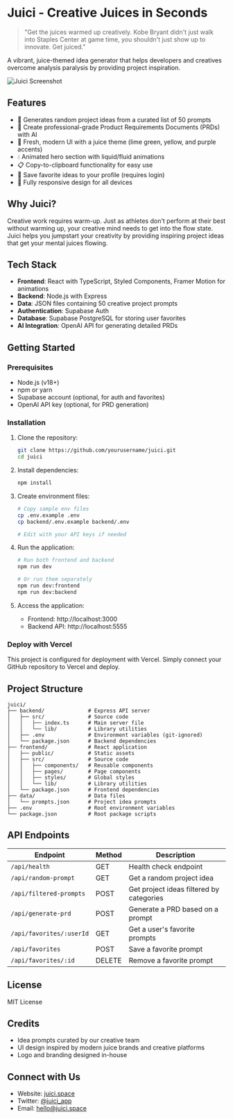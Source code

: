 # Juici - Creative Juices in Seconds

> "Get the juices warmed up creatively. Kobe Bryant didn't just walk into Staples Center at game time, you shouldn't just show up to innovate. Get juiced."

A vibrant, juice-themed idea generator that helps developers and creatives overcome analysis paralysis by providing project inspiration.

![Juici Screenshot](https://user-images.githubusercontent.com/your-username/juici/screenshot.png)

## Features

- 🎯 Generates random project ideas from a curated list of 50 prompts
- 📝 Create professional-grade Product Requirements Documents (PRDs) with AI
- 🎨 Fresh, modern UI with a juice theme (lime green, yellow, and purple accents)
- 💧 Animated hero section with liquid/fluid animations
- 📋 Copy-to-clipboard functionality for easy use
- 💾 Save favorite ideas to your profile (requires login)
- 📱 Fully responsive design for all devices

## Why Juici?

Creative work requires warm-up. Just as athletes don't perform at their best without warming up, your creative mind needs to get into the flow state. Juici helps you jumpstart your creativity by providing inspiring project ideas that get your mental juices flowing.

## Tech Stack

- **Frontend**: React with TypeScript, Styled Components, Framer Motion for animations
- **Backend**: Node.js with Express
- **Data**: JSON files containing 50 creative project prompts
- **Authentication**: Supabase Auth
- **Database**: Supabase PostgreSQL for storing user favorites
- **AI Integration**: OpenAI API for generating detailed PRDs

## Getting Started

### Prerequisites

- Node.js (v18+)
- npm or yarn
- Supabase account (optional, for auth and favorites)
- OpenAI API key (optional, for PRD generation)

### Installation

1. Clone the repository:
   ```bash
   git clone https://github.com/yourusername/juici.git
   cd juici
   ```

2. Install dependencies:
   ```bash
   npm install
   ```

3. Create environment files:
   ```bash
   # Copy sample env files
   cp .env.example .env
   cp backend/.env.example backend/.env
   
   # Edit with your API keys if needed
   ```

4. Run the application:
   ```bash
   # Run both frontend and backend
   npm run dev
   
   # Or run them separately
   npm run dev:frontend
   npm run dev:backend
   ```

5. Access the application:
   - Frontend: http://localhost:3000
   - Backend API: http://localhost:5555

### Deploy with Vercel

This project is configured for deployment with Vercel. Simply connect your GitHub repository to Vercel and deploy.

## Project Structure

```
juici/
├── backend/              # Express API server
│   ├── src/              # Source code
│   │   ├── index.ts      # Main server file
│   │   └── lib/          # Library utilities
│   ├── .env              # Environment variables (git-ignored)
│   └── package.json      # Backend dependencies
├── frontend/             # React application
│   ├── public/           # Static assets
│   ├── src/              # Source code
│   │   ├── components/   # Reusable components
│   │   ├── pages/        # Page components
│   │   ├── styles/       # Global styles
│   │   └── lib/          # Library utilities
│   └── package.json      # Frontend dependencies
├── data/                 # Data files
│   └── prompts.json      # Project idea prompts
├── .env                  # Root environment variables
└── package.json          # Root package scripts
```

## API Endpoints

| Endpoint | Method | Description |
|----------|--------|-------------|
| `/api/health` | GET | Health check endpoint |
| `/api/random-prompt` | GET | Get a random project idea |
| `/api/filtered-prompts` | POST | Get project ideas filtered by categories |
| `/api/generate-prd` | POST | Generate a PRD based on a prompt |
| `/api/favorites/:userId` | GET | Get a user's favorite prompts |
| `/api/favorites` | POST | Save a favorite prompt |
| `/api/favorites/:id` | DELETE | Remove a favorite prompt |

## License

MIT License

## Credits

- Idea prompts curated by our creative team
- UI design inspired by modern juice brands and creative platforms
- Logo and branding designed in-house

## Connect with Us

- Website: [juici.space](https://juici.space)
- Twitter: [@juici_app](https://twitter.com/juici_app)
- Email: hello@juici.space 